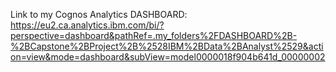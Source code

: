 Link to my Cognos Analytics DASHBOARD:
https://eu2.ca.analytics.ibm.com/bi/?perspective=dashboard&pathRef=.my_folders%2FDASHBOARD%2B-%2BCapstone%2BProject%2B%2528IBM%2BData%2BAnalyst%2529&action=view&mode=dashboard&subView=model0000018f904b641d_00000002
